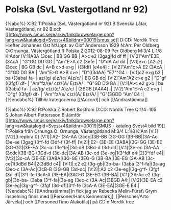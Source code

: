# Polska (SvL Vastergotland nr 92)

{%abc%}
X:92
T:Polska (SvL Västergötland nr 92)
B:Svenska Låtar, Västergötland, nr 92
B:och [[http://www.smus.se/earkiv/fmk/browselarge.php?lang=sw&katalogid=Svest+4&bildnr=00019|smus.se]]
D:CD: Nordik Tree
H:efter Johannes Öst
N:Uppt. av Olof Andersson 1929
N:Arr. Per Oldberg
O:Ornunga, Västergötland
R:Polska
Z:2012-08-09 Per Oldberg
M:3/4
L:1/8
K:Ador
[V:1]A3A (3cec | BB GG BB | A>c e2 (3gag|fd df ff |
[V:2]"Am"E3E  (3AcA | "G"GG DD GG | "Am"E>A c2 (3efe | "D"dA Ad dd |
[V:1]e>c [A2c2] (3cec | BG GB dc | A>B c>d e>g | ((3fdf) [e4e4] ::
[V:2]"Am"c>A E2 (3AcA | "G"GD DG BA | "Am"E>G A>B c>e | "D"((3dAA) "E7"^G4 ::
[V:1]c2 e>g b2 | ba ((3aba) fa- | az/(g/ e)z/(c/ A)z/c/ | BG GB dc|
[V:2]"Am"A2 c>e g2 | "D"gf ((3fgf) df- | "Am"fz/(e/ c)z/(A/ E)z/A/ | "G"GD DG BA |
[V:1]A>c e2 g>b | ba ((3aba) fa- | az/(g/ e)z/(c/ A)z/c/ | (3BGB [A4A4] :|
[V:2]"Am"E>A c2 e>g | "D"gf ((3fgf) df- | "Am"fz/(e/ c)z/(A/ E)z/A/ | "G"(3GDD "Am"C4 :|
{%endabc%}
Tillhör kategorierna [[!Ackord]] och [[!Andrastämma]]

{%abc%}
X:92
R:Polska
Z:Robert Boström
D:CD: Nordik Tree
Q:1/4=105
S:Johan Albert Pettersson
B:Jämför [[http://www.smus.se/earkiv/fmk/browselarge.php?lang=sw&katalogid=Svest+4&bildnr=00019|SMUS - katalog Svest4 bild 19]]
T:Polska från Ornunga
O: Ornunga, Västergötland
M:3/4
L:1/8
K:Am
[V:1][V:2][I:repbra 0]
[V:1]|:A2- (3A-AA (3cec|(3B-BB (3G-GG (3B-BB|(3A-Ac (3e-ee (3gag|(3^f-fd (3df-f (3f-ff|
[V:2]|:E2- (3E-EE  (3ABA|(3G-GG (3E-EE (3G-GG|(3E-EA (3c-cc (3e^fe|(3d-dB (3Bd-d (3d-dd|
[V:1](3e-ec (3A-AA (3cdc|(3B-BG (3Gd-d (3d-dc|(3A-AB (3c-cd (3e-eg|1(3^fdf e4:|2(3^fdf e4||
[V:2](3c-cA (3E-EE (3ABA|(3G-GE (3EG-G (3B-BA|(3E-EG (3A-AB (3c-ce|1(3dBd B4:|2(3dBd c4||
[V:1]|:c2 e2 (3g-gb|(3b-ba- (3aba (3^f-fa|(3a-ag (3ec-c  (3A-Ac|(3cB-B (3G-GB (3d-dc|
[V:2]|:A2 c2 (3e-eg|(3g-g^f- (3fgf (3d-df|(3^f-fe (3cA-A (3E-EA|(3AG-G (3E-EG (3B-BA|
[V:1](3A-Ac e2 (3g-gb|(3b-ba- (3aba (3^f-fa|(3a-ag (3ec-c (3A-Ac|(3BGB A4:|
[V:2](3E-EA c2 (3e-eg|(3g-g^f- (3fgf (3d-df|(3^f-fe (3cA-A (3E-EA|(3GE-E E4:|
{%endabc%}
[[!Andrastämma]]n fick jag av Rebecka Melin-Fürst\\
Grym inspelning finns med [[Personer/Hans Kennemark]], [[Personer/Arto Järvela]] och [[Personer/Timo Alakotila]] på CD:n Nordik tree
